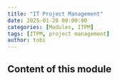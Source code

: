 ```yaml
---
title: "IT Project Management"
date: 2025-01-28 00:00:00
categories: [Modules, ITPM]
tags: [ITPM, project management]
author: tobi
---
```


## Content of this module

